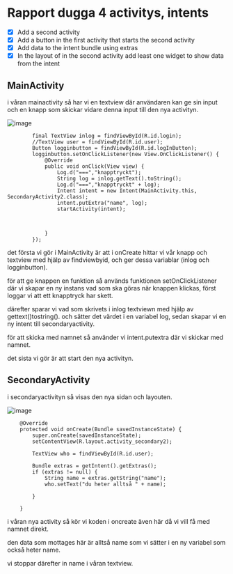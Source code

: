 
# Rapport dugga 4 activitys, intents

- [x] Add a second activity
- [x] Add a button in the first activity that starts the second activity
- [x] Add data to the intent bundle using extras
- [x] In the layout of in the second activity add least one widget to show data from the intent

## MainActivity

i våran mainactivity så har vi en textview där användaren kan ge sin input och en knapp som skickar vidare denna input till den nya activityn.

![image](https://user-images.githubusercontent.com/102797583/166978503-75b7a726-9079-4193-a9e9-092885a70fa8.png)

```
        final TextView inlog = findViewById(R.id.login);
        //TextView user = findViewById(R.id.user);
        Button logginbutton = findViewById(R.id.logInButton);
        logginbutton.setOnClickListener(new View.OnClickListener() {
            @Override
            public void onClick(View view) {
                Log.d("===","knapptryckt");
                String log = inlog.getText().toString();
                Log.d("===","knapptryckt" + log);
                Intent intent = new Intent(MainActivity.this, SecondaryActivity2.class);
                intent.putExtra("name", log);
                startActivity(intent);



            }
        });
```

det första vi gör i MainActivity är att i onCreate hittar vi vår knapp och textview med hjälp av findviewbyid, och ger dessa variablar (inlog och logginbutton).

för att ge knappen en funktion så används funktionen setOnClickListener där vi skapar en ny instans vad som ska göras när knappen klickas, först loggar vi att ett knapptryck har skett.

därefter sparar vi vad som skrivets i inlog textviewn med hjälp av gettext()tostring(). och sätter det värdet i en variabel log,
sedan skapar vi en ny intent till secondaryactivity.

för att skicka med namnet så använder vi intent.putextra där vi skickar med namnet.

det sista vi gör är att start den nya activityn.



## SecondaryActivity
i secondaryactivityn så visas den nya sidan och layouten.

![image](https://user-images.githubusercontent.com/102797583/166978523-7c47dfec-715f-4feb-9c35-87746afbd7f9.png)

```
    @Override
    protected void onCreate(Bundle savedInstanceState) {
        super.onCreate(savedInstanceState);
        setContentView(R.layout.activity_secondary2);

        TextView who = findViewById(R.id.user);

        Bundle extras = getIntent().getExtras();
        if (extras != null) {
            String name = extras.getString("name");
            who.setText("du heter alltså " + name);

        }

    }
```

i våran nya activity så kör vi koden i oncreate även här då vi vill få med namnet direkt.

den data som mottages här är alltså name som vi sätter i en ny variabel som också heter name.

vi stoppar därefter in name i våran textview.


